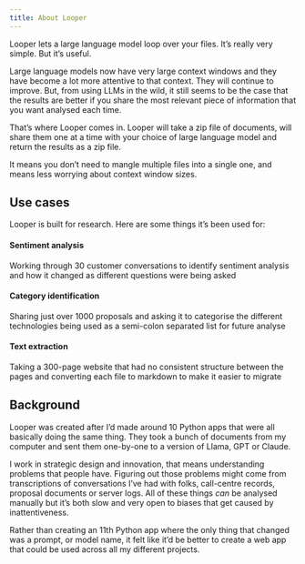 ```yaml
---
title: About Looper
---
```


Looper lets a large language model loop over your files. It’s really very simple. But it’s useful. 

Large language models now have very large context windows and they have become a lot more attentive to that context. They will continue to improve. But, from using LLMs in the wild, it still seems to be the case that the results are better if you share the most relevant piece of information that you want analysed each time.

That’s where Looper comes in. Looper will take a zip file of documents, will share them one at a time with your choice of large language model and return the results as a zip file. 

It means you don’t need to mangle multiple files into a single one, and means less worrying about context window sizes.

## Use cases

Looper is built for research. Here are some things it’s been used for:

#### Sentiment analysis

Working through 30 customer conversations to identify sentiment analysis and how it changed as different questions were being asked

#### Category identification

Sharing just over 1000 proposals and asking it to categorise the different technologies being used as a semi-colon separated list for future analyse

#### Text extraction

Taking a 300-page website that had no consistent structure between the pages and converting each file to markdown to make it easier to migrate

## Background

Looper was created after I’d made around 10 Python apps that were all basically doing the same thing. They took a bunch of documents from my computer and sent them one-by-one to a version of Llama, GPT or Claude.

I work in strategic design and innovation, that means understanding problems that people have. Figuring out those problems might come from transcriptions of conversations I’ve had with folks, call-centre records, proposal documents or server logs. All of these things _can_ be analysed manually but it’s both slow and very open to biases that get caused by inattentiveness.

Rather than creating an 11th Python app where the only thing that changed was a prompt, or model name, it felt like it’d be better to create a web app that could be used across all my different projects. 
